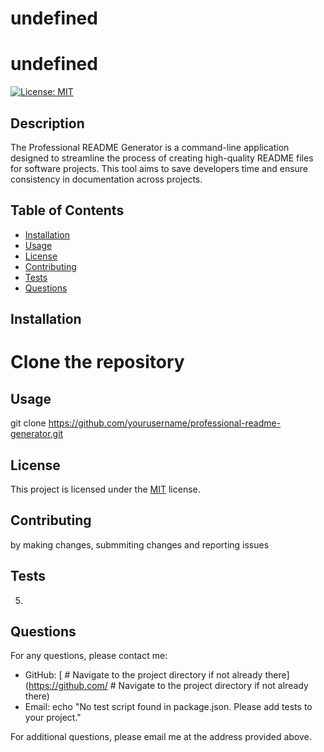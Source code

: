 # undefined

  # undefined

[![License: MIT](https://img.shields.io/badge/License-MIT-yellow.svg)](https://opensource.org/licenses/MIT)

## Description
The Professional README Generator is a command-line application designed to streamline the process of creating high-quality README files for software projects. This tool aims to save developers time and ensure consistency in documentation across projects.

## Table of Contents
- [Installation](#installation)
- [Usage](#usage)
- [License](#license)
- [Contributing](#contributing)
- [Tests](#tests)
- [Questions](#questions)

## Installation
# Clone the repository

## Usage
git clone https://github.com/yourusername/professional-readme-generator.git

## License
This project is licensed under the [MIT](https://opensource.org/licenses/MIT) license.

## Contributing
by making changes, submmiting changes and reporting  issues

## Tests
5)

## Questions
For any questions, please contact me:
- GitHub: [    # Navigate to the project directory if not already there](https://github.com/    # Navigate to the project directory if not already there)
- Email:         echo "No test script found in package.json. Please add tests to your project."

For additional questions, please email me at the address provided above.
